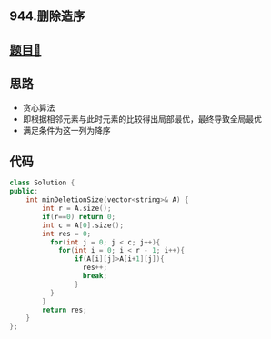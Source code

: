 ## 944.删除造序
## [题目🔗](https://leetcode-cn.com/problems/delete-columns-to-make-sorted/)

## 思路
- 贪心算法
- 即根据相邻元素与此时元素的比较得出局部最优，最终导致全局最优
- 满足条件为这一列为降序

## 代码
```c++
class Solution {
public:
    int minDeletionSize(vector<string>& A) {
        int r = A.size();
        if(r==0) return 0;
        int c = A[0].size();
        int res = 0;
          for(int j = 0; j < c; j++){
            for(int i = 0; i < r - 1; i++){
                if(A[i][j]>A[i+1][j]){
                  res++;
                  break;
                }
          }
        }
        return res;
    }
};
```